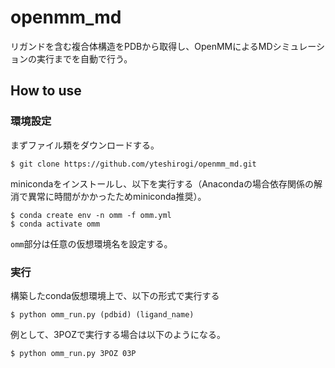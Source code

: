 # openmm_md
リガンドを含む複合体構造をPDBから取得し、OpenMMによるMDシミュレーションの実行までを自動で行う。
## How to use

### 環境設定

まずファイル類をダウンロードする。
```
$ git clone https://github.com/yteshirogi/openmm_md.git
```
minicondaをインストールし、以下を実行する（Anacondaの場合依存関係の解消で異常に時間がかかったためminiconda推奨）。

```
$ conda create env -n omm -f omm.yml
$ conda activate omm
```
`omm`部分は任意の仮想環境名を設定する。

### 実行
構築したconda仮想環境上で、以下の形式で実行する
```
$ python omm_run.py (pdbid) (ligand_name)
```
例として、3POZで実行する場合は以下のようになる。
```
$ python omm_run.py 3POZ 03P
```
